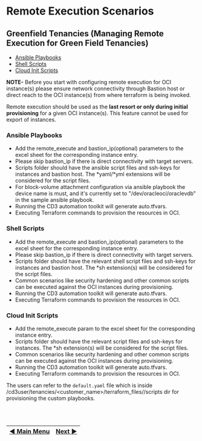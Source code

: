 # Remote Execution Scenarios 

## Greenfield Tenancies (Managing Remote Execution for Green Field Tenancies)
- [Ansible Playbooks](#ansible-playbooks)
- [Shell Scripts](#shell-scripts)
- [Cloud Init Scripts](#cloud-init-scripts)


**NOTE-**
Before you start with configuring remote execution for OCI instance(s) please ensure network connectivity through Bastion host or direct reach to the OCI instance(s) from where terraform is being invoked.

Remote execution should be used as the **last resort or only during initial provisioning** for a given OCI instance(s). This feature cannot be used for export of instances.

### Ansible Playbooks
 - Add the remote_execute and bastion_ip(optional) parameters to the excel sheet for the corresponding instance entry.
 - Please skip bastion_ip if there is direct connectivity with target servers.
 - Scripts folder should have the ansible script files and ssh-keys for instances and bastion host. The *yaml/*yml extensions will be considered for the script files.
 - For block-volume attachment configuration via ansible playbook the device name is must, and it's currently set to "/dev/oracleoci/oraclevdb" in the sample ansible playbook.
 - Running the CD3 automation toolkit will generate auto.tfvars.
 - Executing Terraform commands to provision the resources in OCI.
 

### Shell Scripts
 - Add the remote_execute and bastion_ip(optional) parameters to the excel sheet for the corresponding instance entry.
 - Please skip bastion_ip if there is direct connectivity with target servers.
 - Scripts folder should have the relevant shell script files and ssh-keys for instances and bastion host. The *sh extension(s) will be considered for the script files.
 - Common scenarios like security hardening and other common scripts can be executed against the OCI instances during provisioning.
 - Running the CD3 automation toolkit will generate auto.tfvars.
 - Executing Terraform commands to provision the resources in OCI.

### Cloud Init Scripts
 - Add the remote_execute param to the excel sheet for the corresponding instance entry.
 - Scripts folder should have the relevant script files and ssh-keys for instances. The *sh extension(s) will be considered for the script files.
 - Common scenarios like security hardening and other common scripts can be executed against the OCI instances during provisioning.
 - Running the CD3 automation toolkit will generate auto.tfvars.
 - Executing Terraform commands to provision the resources in OCI.


The users can refer to the ```default.yaml``` file which is inside /cd3user/tenancies/<customer_name>/terraform_files/<region>/scripts dir for provisioning the custom playbooks.

<br><br>
<div align='center'>

| <a href="/README.md#table-of-contents-bookmark">:arrow_backward: Main Menu</a> | <a href="/cd3_automation_toolkit/documentation/user_guide/RestructuringOutDirectory.md">Next :arrow_forward:</a> |
| :---- | -------: |
  
</div>
